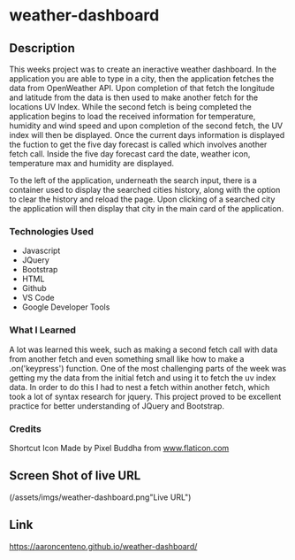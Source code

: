 # weather-dashboard

## Description

This weeks project was to create an ineractive weather dashboard. In the application you are able to type in a city, then the application fetches the data from OpenWeather API. Upon completion of that fetch the longitude and latitude from the data is then used to make another fetch for the locations UV Index. While the second fetch is being completed the application begins to load the received information for temperature, humidity and wind speed and upon completion of the second fetch, the UV index will then be displayed. Once the current days information is displayed the fuction to get the five day forecast is called which involves another fetch call. Inside the five day forecast card the date, weather icon, temperature max and humidity are displayed. 

To the left of the application, underneath the search input, there is a container used to display the searched cities history, along with the option to clear the history and reload the page. Upon clicking of a searched city the application will then display that city in the main card of the application.

### Technologies Used
* Javascript
* JQuery
* Bootstrap
* HTML
* Github
* VS Code
* Google Developer Tools

### What I Learned

A lot was learned this week, such as making a second fetch call with data from another fetch and even something small like how to make a .on('keypress') function. One of the most challenging parts of the week was getting my the data from the initial fetch and using it to fetch the uv index data. In order to do this I had to nest a fetch within another fetch, which took a lot of syntax research for jquery. This project proved to be excellent practice for better understanding of JQuery and Bootstrap. 

### Credits

Shortcut Icon Made by Pixel Buddha from www.flaticon.com

## Screen Shot of live URL

(/assets/imgs/weather-dashboard.png"Live URL")

## Link

https://aaroncenteno.github.io/weather-dashboard/